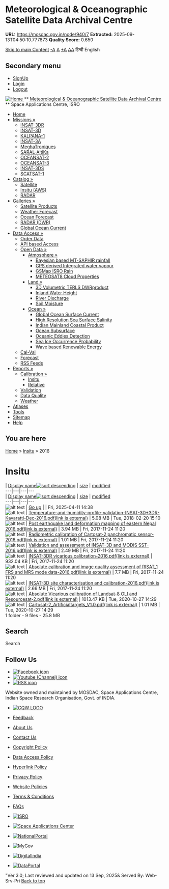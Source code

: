 # Meteorological & Oceanographic Satellite Data Archival Centre

**URL:** https://mosdac.gov.in/node/940/7
**Extracted:** 2025-09-13T04:50:10.777873
**Quality Score:** 0.650

[Skip to main Content](https://mosdac.gov.in/node/940/7#main-content "Skip to main Content")
[-A](javascript:;) [A](javascript:;) [+A](javascript:;)
[A](javascript:drupalHighContrast.enableStyles\(\))[A](javascript:drupalHighContrast.disableStyles\(\))
हिन्दी English
## Secondary menu
  * [SignUp](https://mosdac.gov.in/internal/registration)
  * [Login](https://mosdac.gov.in/internal/uops)
  * [Logout](https://mosdac.gov.in/internal/logout)

[ ![Home](https://mosdac.gov.in/sites/default/files/mosdac_small.png) ](https://mosdac.gov.in/ "Home")
**[ Meteorological & Oceanographic Satellite Data Archival Centre](https://mosdac.gov.in/ "Home") **
Space Applications Centre, ISRO 
  * [Home](https://mosdac.gov.in/)
  * [Missions »](https://mosdac.gov.in/node/940/7)
    * [INSAT-3DR](https://mosdac.gov.in/insat-3dr)
    * [INSAT-3D](https://mosdac.gov.in/insat-3d)
    * [KALPANA-1](https://mosdac.gov.in/kalpana-1)
    * [INSAT-3A](https://mosdac.gov.in/insat-3a)
    * [MeghaTropiques](https://mosdac.gov.in/megha-tropiques)
    * [SARAL-AltiKa](https://mosdac.gov.in/saral-altika)
    * [OCEANSAT-2](https://mosdac.gov.in/oceansat-2)
    * [OCEANSAT-3](https://mosdac.gov.in/oceansat-3)
    * [INSAT-3DS](https://mosdac.gov.in/insat-3ds)
    * [SCATSAT-1](https://mosdac.gov.in/scatsat-1)
  * [Catalog »](https://mosdac.gov.in/node/940/7)
    * [Satellite](https://mosdac.gov.in/internal/catalog-satellite)
    * [Insitu (AWS)](https://mosdac.gov.in/internal/catalog-insitu)
    * [RADAR](https://mosdac.gov.in/internal/catalog-radar)
  * [Galleries »](https://mosdac.gov.in/node/940/7)
    * [Satellite Products](https://mosdac.gov.in/internal/gallery)
    * [Weather Forecast](https://mosdac.gov.in/internal/gallery/weather)
    * [Ocean Forecast](https://mosdac.gov.in/internal/gallery/ocean)
    * [RADAR (DWR)](https://mosdac.gov.in/internal/gallery/dwr)
    * [Global Ocean Current](https://mosdac.gov.in/internal/gallery/current)
  * [Data Access »](https://mosdac.gov.in/node/940/7)
    * [Order Data](https://mosdac.gov.in/internal/uops)
    * [API based Access](https://mosdac.gov.in/downloadapi-manual)
    * [Open Data »](https://mosdac.gov.in/node/940/7)
      * [Atmosphere »](https://mosdac.gov.in/node/940/7)
        * [Bayesian based MT-SAPHIR rainfall](https://mosdac.gov.in/bayesian-based-mt-saphir-rainfall)
        * [GPS derived Integrated water vapour](https://mosdac.gov.in/gps-derived-integrated-water-vapour)
        * [GSMap ISRO Rain](https://mosdac.gov.in/gsmap-isro-rain)
        * [METEOSAT8 Cloud Properties](https://mosdac.gov.in/meteosat8-cloud-properties)
      * [Land »](https://mosdac.gov.in/node/940/7)
        * [3D Volumetric TERLS DWRproduct](https://mosdac.gov.in/3d-volumetric-terls-dwrproduct)
        * [Inland Water Height](https://mosdac.gov.in/inland-water-height)
        * [River Discharge](https://mosdac.gov.in/river-discharge)
        * [Soil Moisture](https://mosdac.gov.in/soil-moisture-0)
      * [Ocean »](https://mosdac.gov.in/node/940/7)
        * [Global Ocean Surface Current](https://mosdac.gov.in/global-ocean-surface-current)
        * [High Resolution Sea Surface Salinity](https://mosdac.gov.in/high-resolution-sea-surface-salinity)
        * [Indian Mainland Coastal Product](https://mosdac.gov.in/indian-mainland-coastal-product)
        * [Ocean Subsurface](https://mosdac.gov.in/ocean-subsurface)
        * [Oceanic Eddies Detection](https://mosdac.gov.in/oceanic-eddies-detection)
        * [Sea Ice Occurrence Probability](https://mosdac.gov.in/sea-ice-occurrence-probability)
        * [Wave based Renewable Energy](https://mosdac.gov.in/wave-based-renewable-energy)
    * [Cal-Val](https://mosdac.gov.in/internal/calval-data)
    * [Forecast](https://mosdac.gov.in/internal/forecast-menu)
    * [RSS Feeds](https://mosdac.gov.in/rss-feed "ISROCast")
  * [Reports »](https://mosdac.gov.in/node/940/7)
    * [Calibration »](https://mosdac.gov.in/node/940/7)
      * [Insitu](https://mosdac.gov.in/insitu)
      * [Relative](https://mosdac.gov.in/calibration-reports)
    * [Validation](https://mosdac.gov.in/validation-reports)
    * [Data Quality](https://mosdac.gov.in/data-quality)
    * [Weather](https://mosdac.gov.in/weather-reports)
  * [Atlases](https://mosdac.gov.in/atlases)
  * [Tools](https://mosdac.gov.in/tools)
  * [Sitemap](https://mosdac.gov.in/sitemap)
  * [Help](https://mosdac.gov.in/help)


## You are here
[Home](https://mosdac.gov.in/) » [Insitu](https://mosdac.gov.in/node/940/1) » 2016
# Insitu
| [Display name![sort descending](https://mosdac.gov.in/misc/arrow-desc.png)](https://mosdac.gov.in/node/940/7?sort=desc&order=Display%20name "sort by Display name") | [size](https://mosdac.gov.in/node/940/7?sort=asc&order=size "sort by size") | [modified](https://mosdac.gov.in/node/940/7?sort=asc&order=modified "sort by modified")  
---|---|---|---  
| [Display name![sort descending](https://mosdac.gov.in/misc/arrow-desc.png)](https://mosdac.gov.in/node/940/7?sort=desc&order=Display%20name "sort by Display name") | [size](https://mosdac.gov.in/node/940/7?sort=asc&order=size "sort by size") | [modified](https://mosdac.gov.in/node/940/7?sort=asc&order=modified "sort by modified")  
---|---|---|---  
![alt text](https://mosdac.gov.in/sites/all/modules/filebrowser/icons/folder-parent.png) | [Go up](https://mosdac.gov.in/insitu) |  | Fri, 2025-04-11 14:38  
![alt text](https://mosdac.gov.in/sites/all/modules/filebrowser/icons/application-pdf.png) | [Temperature-and-humidity-profile-validation-INSAT-3D+3DR-Kavaratti-Dec-2016.pdf(link is external)](https://mosdac.gov.in/filebrowser/download/667) | 5.08 MB | Tue, 2018-02-20 15:10  
![alt text](https://mosdac.gov.in/sites/all/modules/filebrowser/icons/application-pdf.png) | [Post earthquake land deformation mapping of eastern Nepal 2016.pdf(link is external)](https://mosdac.gov.in/filebrowser/download/666) | 3.94 MB | Fri, 2017-11-24 11:20  
![alt text](https://mosdac.gov.in/sites/all/modules/filebrowser/icons/application-pdf.png) | [Radiometric calibration of Cartosat-2 panchromatic sensor-2016.pdf(link is external)](https://mosdac.gov.in/filebrowser/download/665) | 1.01 MB | Fri, 2017-11-24 11:20  
![alt text](https://mosdac.gov.in/sites/all/modules/filebrowser/icons/application-pdf.png) | [Validation and assessment of INSAT-3D and MODIS SST-2016.pdf(link is external)](https://mosdac.gov.in/filebrowser/download/664) | 2.49 MB | Fri, 2017-11-24 11:20  
![alt text](https://mosdac.gov.in/sites/all/modules/filebrowser/icons/application-pdf.png) | [INSAT-3DR vicarious calibration-2016.pdf(link is external)](https://mosdac.gov.in/filebrowser/download/663) | 932.04 KB | Fri, 2017-11-24 11:20  
![alt text](https://mosdac.gov.in/sites/all/modules/filebrowser/icons/application-pdf.png) | [Absolute calibration and image quality assessment of RISAT_1 FRS and MRS mode data-2016.pdf(link is external)](https://mosdac.gov.in/filebrowser/download/662) | 7.7 MB | Fri, 2017-11-24 11:20  
![alt text](https://mosdac.gov.in/sites/all/modules/filebrowser/icons/application-pdf.png) | [INSAT-3D site characterisation and calibration-2016.pdf(link is external)](https://mosdac.gov.in/filebrowser/download/661) | 2.66 MB | Fri, 2017-11-24 11:20  
![alt text](https://mosdac.gov.in/sites/all/modules/filebrowser/icons/application-pdf.png) | [Absolute Vicarious calibration of Landsat-8 OLI and Resourcesat-2.pdf(link is external)](https://mosdac.gov.in/filebrowser/download/660) | 1013.47 KB | Tue, 2020-10-27 14:29  
![alt text](https://mosdac.gov.in/sites/all/modules/filebrowser/icons/application-pdf.png) | [Cartosat-2_Artificialtargets_V1.0.pdf(link is external)](https://mosdac.gov.in/filebrowser/download/659) | 1.01 MB | Tue, 2020-10-27 14:29  
1 folder - 9 files - 25.8 MB
## Search
Search 
## Follow Us
  * [![Facebook icon](https://mosdac.gov.in/sites/all/modules/social_media_links/libraries/elegantthemes/PNG/facebook.png)](https://www.facebook.com/mosdac.sac.isro "Facebook")
  * [![Youtube \(Channel\) icon](https://mosdac.gov.in/sites/all/modules/social_media_links/libraries/elegantthemes/PNG/youtube.png)](http://www.youtube.com/channel/UCDVkai9WIgY2ZgrlF_08Yeg "Youtube \(Channel\)")
  * [![RSS icon](https://mosdac.gov.in/sites/all/modules/social_media_links/libraries/elegantthemes/PNG/rss.png)](https://mosdac.gov.in/rss.xml "RSS")


Website owned and maintained by MOSDAC, Space Applications Centre, Indian Space Research Organisation, Govt. of INDIA.
  * [![CQW LOGO](https://mosdac.gov.in/docs/cqw_logo.gif)](https://mosdac.gov.in/docs/STQC.pdf "Quality Certificate")


  * [Feedback](https://mosdac.gov.in/mosdac-feedback)
  * [About Us](https://mosdac.gov.in/about-us)
  * [Contact Us](https://mosdac.gov.in/contact-us)
  * [Copyright Policy](https://mosdac.gov.in/copyright-policy)
  * [Data Access Policy](https://mosdac.gov.in/data-access-policy)
  * [Hyperlink Policy](https://mosdac.gov.in/hyperlink-policy)
  * [Privacy Policy](https://mosdac.gov.in/privacy-policy)
  * [Website Policies](https://mosdac.gov.in/website-policies)
  * [Terms & Conditions](https://mosdac.gov.in/terms-conditions)
  * [FAQs](https://mosdac.gov.in/faq-page)


  * [![ISRO](https://mosdac.gov.in/sites/default/files/styles/thumbnail/public/logo-transparent.png?itok=IUS20l-w)](http://www.isro.gov.in)
  * [![Space Applications Center](https://mosdac.gov.in/sites/default/files/styles/thumbnail/public/saclogo.png?itok=_Jv4AuIn)](http://www.sac.gov.in)
  * [![NationalPortal](https://mosdac.gov.in/sites/default/files/styles/thumbnail/public/india-gov_0.png?itok=yssAPH3m)](http://www.india.gov.in)
  * [![MyGov](https://mosdac.gov.in/sites/default/files/styles/thumbnail/public/mygov_0.png?itok=Po-dzdT3)](http://mygov.in/)
  * [![DigitalIndia](https://mosdac.gov.in/sites/default/files/styles/thumbnail/public/digital-india_0.png?itok=ntlP7atE)](http://www.digitalindia.gov.in/)
  * [![DataPortal](https://mosdac.gov.in/sites/default/files/styles/thumbnail/public/data-gov.png?itok=qYA78FgB)](http://data.gov.in)


"Ver 3.0; Last reviewed and updated on 13 Sep, 2025& Served By: Web-Srv-Pri
[](https://mosdac.gov.in/node/940/7 "Previous")[](https://mosdac.gov.in/node/940/7 "Next")
[](https://mosdac.gov.in/node/940/7)
[](https://mosdac.gov.in/node/940/7 "Previous")[](https://mosdac.gov.in/node/940/7 "Next")
[](https://mosdac.gov.in/node/940/7 "Close")[](https://mosdac.gov.in/node/940/7)[](https://mosdac.gov.in/node/940/7)[](https://mosdac.gov.in/node/940/7 "Pause Slideshow")[](https://mosdac.gov.in/node/940/7 "Play Slideshow")
[Back to top](https://mosdac.gov.in/node/940/7#top)
